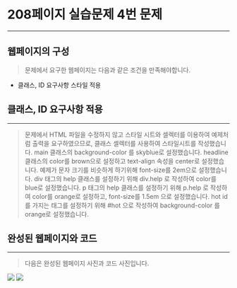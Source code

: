# 208페이지 실습문제 4번 문제

-----------------------------

## 웹페이지의 구성

> 문제에서 요구한 웹페이지는 다음과 같은 조건을 만족해야합니다.

+ 클래스, ID 요구사항 스타일 적용

## 클래스, ID 요구사항 적용

-----------------------------

> 문제에서 HTML 파일을 수정하지 않고 스타일 시트와 셀렉터를 이용하여 예제처럼 출력을 요구하였으므로, 클래스 셀렉터를 사용하여 스타일시트를 작성했습니다.
> main 클래스의 background-color 를 skyblue로 설정했습니다.
> headline 클래스의 color를 brown으로 설정하고 text-align 속성을 center로 설정했습니다. 예제가 문자 크기를 비슷하게 하기위해 font-size를 2em으로 설정했습니다.
> div 태그의 help 클래스를 설정하기 위해 div.help 로 작성하여 color를 blue로 설정했습니다.
> p 태그의 help 클래스를 설정하기 위해 p.help 로 작성하여 color를 orange로 설정하고, font-size를 1.5em 으로 설정했습니다.
> hot id를 가지는 태그를 설정하기 위해 #hot 으로 작성하여 background-color 를 orange로 설정했습니다.

## 완성된 웹페이지와 코드

-----------------------------

> 다음은 완성된 웹페이지 사진과 코드 사진입니다.

<img src="./image/p208_4스타일">
<img src="./image/p208_4웹페이지">